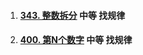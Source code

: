 1.  #### [343. 整数拆分](https://leetcode-cn.com/problems/integer-break/) 中等 找规律

2.  #### [400. 第N个数字](https://leetcode-cn.com/problems/nth-digit/) 中等 找规律
